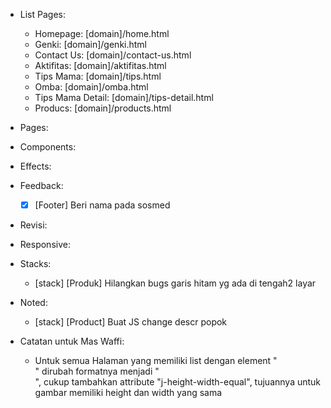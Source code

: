 - List Pages:
  - Homepage: [domain]/home.html
  - Genki: [domain]/genki.html
  - Contact Us: [domain]/contact-us.html
  - Aktifitas: [domain]/aktifitas.html
  - Tips Mama: [domain]/tips.html
  - Omba: [domain]/omba.html
  - Tips Mama Detail: [domain]/tips-detail.html
  - Producs: [domain]/products.html

- Pages:

- Components:

- Effects:
  
- Feedback:
  - [x] [Footer] Beri nama pada sosmed

- Revisi:

- Responsive:

- Stacks:
  - [stack] [Produk] Hilangkan bugs garis hitam yg ada di tengah2 layar
- Noted:
  - [stack] [Product] Buat JS change descr popok

- Catatan untuk Mas Waffi:
  - Untuk semua Halaman yang memiliki list dengan element "<div class="m-tips-2-list-item-image">" dirubah formatnya menjadi "<div class="m-tips-2-list-item-image" j-height-width-equal>", cukup tambahkan attribute "j-height-width-equal", tujuannya untuk gambar memiliki height dan width yang sama
